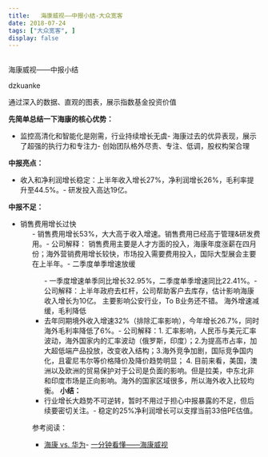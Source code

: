 ```yaml
---
title:   海康威视——中报小结-大众宽客
date: 2018-07-24
tags: ["大众宽客", ]
display: false
---
```



## 



海康威视——中报小结




dzkuanke




通过深入的数据、直观的图表，展示指数基金投资价值


**先简单总结一下海康的核心优势：**
- 监控高清化和智能化是刚需，行业持续增长无虞- 海康过去的优异表现，展示了超强的执行力和专注力- 创始团队格外尽责、专注、低调，股权构架合理


**中报亮点：**
- 收入和净利润增长稳定：上半年收入增长27%，净利润增长26%，毛利率提升至44.5%。- 研发投入高达19亿。


**中报不足：**
- 销售费用增长过快<ul class=" list-paddingleft-2" style="list-style-type: disc;">- 销售费用增长53%，大大高于收入增速。销售费用已经高于管理&amp;研发费用。- 公司解释： 销售费用主要是人才方面的投入，海康年度涨薪在四月份；海外营销费用增长较快，市场投入需要费用投入，国际大型展会主要在上半年。- 二季度单季增速放缓<ul class=" list-paddingleft-2" style="list-style-type: square;">- 一季度增速单季同比增长32.95%，二季度单季增速同比22.41%。- 公司解释：上半年政府去杠杆，公司帮助客户去库存，估计影响海康收入增长为10亿。 主要影响公安行业，To B业务还不错。
海外增速减缓，毛利降低
- 去年同期境外收入增速32%（排除汇率影响），今年增长26.7%，同时海外毛利率降低了6%。- 公司解释：1. 汇率影响，人民币与美元汇率波动，海外国家内的汇率波动（俄罗斯，印度）；2.为提高市占率，加大超低端产品投放，改变收入结构；3.海外竞争加剧，国际竞争国内化，且霍尼韦尔等价格降价及降价趋势明显； 4. 目前来看，美国，澳洲以及欧洲的贸易保护对于公司是负面的影响。但是拉美，中东北非和印度市场是正向影响。海外的国家区域很多，所以海外收入比较均衡。
**小结：**
- 行业增长大趋势不可逆转，暂时不用过于担心中报暴露的不足，但后续要密切关注。- 稳定的25%净利润增长可以支撑当前33倍PE估值。


参考阅读：
- [海康 vs. 华为](http://mp.weixin.qq.com/s?__biz=MzAwMTc1MDcwNw==&amp;mid=2648272726&amp;idx=1&amp;sn=51d42f4e1836bfcbdf81a221e848fc64&amp;chksm=82f92c8ab58ea59cfb085b8b06aa04d8a44c69102d31dc662c5e3b5e232a979879e914f9cff0&amp;scene=21#wechat_redirect)- [一分钟看懂——海康威视](http://mp.weixin.qq.com/s?__biz=MzAwMTc1MDcwNw==&amp;mid=2648272160&amp;idx=1&amp;sn=59802193a65664b2d8f6c772b553419b&amp;chksm=82f92efcb58ea7ea27245e68df959871ebebc02a661f61168a3bf9b23f89a57e8e3e743b9b51&amp;scene=21#wechat_redirect)